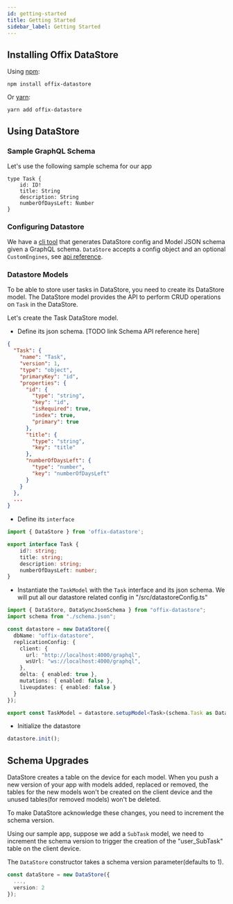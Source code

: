 ```yaml
---
id: getting-started
title: Getting Started
sidebar_label: Getting Started
---
```


## Installing Offix DataStore

Using [npm](https://www.npmjs.com/package/offix-datastore):

```shell
npm install offix-datastore
```

Or [yarn](https://yarnpkg.com/en/package/offix-datastore):

```shell
yarn add offix-datastore
```

## Using DataStore

### Sample GraphQL Schema

Let's use the following sample schema for our app

```
type Task {
    id: ID!
    title: String
    description: String
    numberOfDaysLeft: Number
}

```

### Configuring Datastore

We have a [cli tool](cli.md) that generates DataStore config and Model JSON schema given a GraphQL schema.
`DataStore` accepts a config object and an optional `CustomEngines`, see [api reference](datastore-api).

### Datastore Models

To be able to store user tasks in DataStore, you need to create its DataStore model.
The DataStore model provides the API to perform CRUD operations on `Task` in the DataStore.

Let's create the Task DataStore model.

* Define its json schema. [TODO link Schema API reference here]

```JSON title="/src/schema.json"
{
  "Task": {
    "name": "Task",
    "version": 1,
    "type": "object",
    "primaryKey": "id",
    "properties": {
      "id": {
        "type": "string",
        "key": "id",
        "isRequired": true,
        "index": true,
        "primary": true
      },
      "title": {
        "type": "string",
        "key": "title"
      },
      "numberOfDaysLeft": {
        "type": "number",
        "key": "numberOfDaysLeft"
      }
    }
  },
  ...
}
```

* Define its `interface`

```typescript title="/src/datastoreConfig.ts"
import { DataStore } from 'offix-datastore';

export interface Task {
    id?: string;
    title: string;
    description: string;
    numberOfDaysLeft: number;
}
```

* Instantiate the `TaskModel` with the `Task` interface and its json schema.
We will put all our datastore related config in "/src/datastoreConfig.ts"

```typescript title="/src/datastoreConfig.ts"
import { DataStore, DataSyncJsonSchema } from "offix-datastore";
import schema from "./schema.json";

const datastore = new DataStore({
  dbName: "offix-datastore",
  replicationConfig: {
    client: {
      url: "http://localhost:4000/graphql",
      wsUrl: "ws://localhost:4000/graphql",
    },
    delta: { enabled: true },
    mutations: { enabled: false },
    liveupdates: { enabled: false }
  }
});

export const TaskModel = datastore.setupModel<Task>(schema.Task as DataSyncJsonSchema<Task>);
```

* Initialize the datastore

```typescript title="/src/datastoreConfig.ts"
datastore.init();
```

## Schema Upgrades

DataStore creates a table on the device for each model. 
When you push a new version of your app with models added, replaced or removed,
the tables for the new models won't be created on the client device and the unused tables(for removed models)
won't be deleted.

To make DataStore acknowledge these changes, you need to increment the schema version.

Using our sample app, suppose we add a `SubTask` model, we need to increment 
the schema version to trigger the creation of the "user_SubTask" table on the client device.

The `DataStore` constructor takes a schema version parameter(defaults to 1). 

```typescript
const dataStore = new DataStore({
  ...,
  version: 2
});
```
